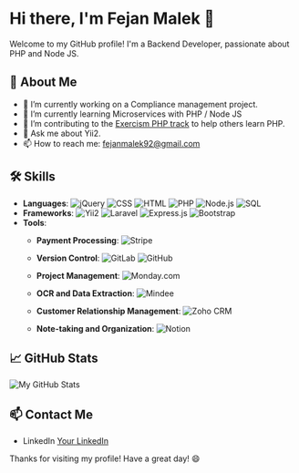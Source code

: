 # Hi there, I'm Fejan Malek 👋

Welcome to my GitHub profile! I'm a Backend Developer, passionate about PHP and Node JS. 

## 🚀 About Me
- 🔭 I’m currently working on a Compliance management project.
- 🌱 I’m currently learning Microservices with PHP / Node JS
- 👯 I’m contributing to the [Exercism PHP track](https://exercism.io/tracks/php) to help others learn PHP.
- 💬 Ask me about Yii2.
- 📫 How to reach me: fejanmalek92@gmail.com

## 🛠️ Skills
- **Languages**: ![jQuery](https://img.shields.io/badge/jQuery-0769AD?style=for-the-badge&logo=jquery&logoColor=white) 
  ![CSS](https://img.shields.io/badge/CSS-1572B6?style=for-the-badge&logo=css3&logoColor=white) 
  ![HTML](https://img.shields.io/badge/HTML-E34F26?style=for-the-badge&logo=html5&logoColor=white) 
  ![PHP](https://img.shields.io/badge/PHP-777BB4?style=for-the-badge&logo=php&logoColor=white)
  ![Node.js](https://img.shields.io/badge/Node.js-339933?style=for-the-badge&logo=nodedotjs&logoColor=white)
  ![SQL](https://img.shields.io/badge/SQL-4479A1?style=for-the-badge&logo=postgresql&logoColor=white)
- **Frameworks**: ![Yii2](https://img.shields.io/badge/Yii2-8DC435?style=for-the-badge&logo=yiiframework&logoColor=white) ![Laravel](https://img.shields.io/badge/Laravel-FF2D20?style=for-the-badge&logo=laravel&logoColor=white)  ![Express.js](https://img.shields.io/badge/Express.js-000000?style=for-the-badge&logo=express&logoColor=white) ![Bootstrap](https://img.shields.io/badge/Bootstrap-7952B3?style=for-the-badge&logo=bootstrap&logoColor=white)
- **Tools**:
   - **Payment Processing**:
  ![Stripe](https://img.shields.io/badge/Stripe-008CDD?style=for-the-badge&logo=stripe&logoColor=white)

  - **Version Control**:
  ![GitLab](https://img.shields.io/badge/GitLab-FC6D26?style=for-the-badge&logo=gitlab&logoColor=white) 
  ![GitHub](https://img.shields.io/badge/GitHub-181717?style=for-the-badge&logo=github&logoColor=white)

  - **Project Management**:
  ![Monday.com](https://img.shields.io/badge/Monday.com-0288D1?style=for-the-badge&logo=monday&logoColor=white)

  - **OCR and Data Extraction**:
  ![Mindee](https://img.shields.io/badge/Mindee-42C8F5?style=for-the-badge&logo=mindee&logoColor=white)

  - **Customer Relationship Management**:
  ![Zoho CRM](https://img.shields.io/badge/ZohoCRM-D62027?style=for-the-badge&logo=zoho&logoColor=white)

  - **Note-taking and Organization**:
  ![Notion](https://img.shields.io/badge/Notion-000000?style=for-the-badge&logo=notion&logoColor=white)

## 📈 GitHub Stats
![My GitHub Stats](https://github-readme-stats.vercel.app/api?username=fejan-malek&show_icons=true&theme=radical)

## 📫 Contact Me
- LinkedIn [Your LinkedIn](https://www.linkedin.com/in/fejan/)

Thanks for visiting my profile! Have a great day! 😄
